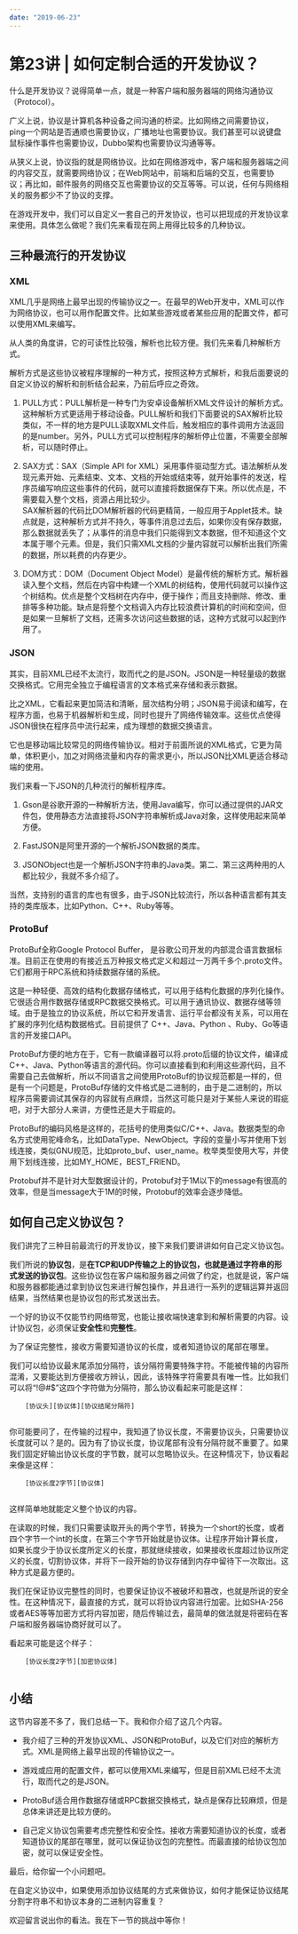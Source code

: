 ```yaml
---
date: "2019-06-23"
---  
```

      
# 第23讲 | 如何定制合适的开发协议？
什么是开发协议？说得简单一点，就是一种客户端和服务器端的网络沟通协议（Protocol）。

广义上说，协议是计算机各种设备之间沟通的桥梁。比如网络之间需要协议，ping一个网站是否通顺也需要协议，广播地址也需要协议。我们甚至可以说键盘鼠标操作事件也需要协议，Dubbo架构也需要协议沟通等等。

从狭义上说，协议指的就是网络协议。比如在网络游戏中，客户端和服务器端之间的内容交互，就需要网络协议；在Web网站中，前端和后端的交互，也需要协议；再比如，邮件服务的网络交互也需要协议的交互等等。可以说，任何与网络相关的服务都少不了协议的支撑。

在游戏开发中，我们可以自定义一套自己的开发协议，也可以把现成的开发协议拿来使用。具体怎么做呢？我们先来看现在网上用得比较多的几种协议。

## 三种最流行的开发协议

### XML

XML几乎是网络上最早出现的传输协议之一。在最早的Web开发中，XML可以作为网络协议，也可以用作配置文件。比如某些游戏或者某些应用的配置文件，都可以使用XML来编写。

从人类的角度讲，它的可读性比较强，解析也比较方便。我们先来看几种解析方式。

解析方式是这些协议被程序理解的一种方式，按照这种方式解析，和我后面要说的自定义协议的解析和剖析结合起来，乃前后呼应之奇效。

<!-- [[[read_end]]] -->

1.  PULL方式：PULL解析是一种专门为安卓设备解析XML文件设计的解析方式。这种解析方式更适用于移动设备。PULL解析和我们下面要说的SAX解析比较类似，不一样的地方是PULL读取XML文件后，触发相应的事件调用方法返回的是number。另外，PULL方式可以控制程序的解析停止位置，不需要全部解析，可以随时停止。

2.  SAX方式：SAX（Simple API for XML）采用事件驱动型方式。语法解析从发现元素开始、元素结束、文本、文档的开始或结束等，就开始事件的发送，程序员编写响应这些事件的代码，就可以直接将数据保存下来。所以优点是，不需要载入整个文档，资源占用比较少。  
    SAX解析器的代码比DOM解析器的代码更精简，一般应用于Applet技术。缺点就是，这种解析方式并不持久，等事件消息过去后，如果你没有保存数据，那么数据就丢失了；从事件的消息中我们只能得到文本数据，但不知道这个文本属于哪个元素。但是，我们只需XML文档的少量内容就可以解析出我们所需的数据，所以耗费的内存更少。

3.  DOM方式：DOM（Document Object Model）是最传统的解析方式。解析器读入整个文档，然后在内容中构建一个XML的树结构，使用代码就可以操作这个树结构。优点是整个文档树在内存中，便于操作；而且支持删除、修改、重排等多种功能。缺点是将整个文档调入内存比较浪费计算机的时间和空间，但是如果一旦解析了文档，还需多次访问这些数据的话，这种方式就可以起到作用了。

### JSON

其实，目前XML已经不太流行，取而代之的是JSON。JSON是一种轻量级的数据交换格式。它用完全独立于编程语言的文本格式来存储和表示数据。

比之XML，它看起来更加简洁和清晰，层次结构分明；JSON易于阅读和编写，在程序方面，也易于机器解析和生成，同时也提升了网络传输效率。这些优点使得JSON很快在程序员中流行起来，成为理想的数据交换语言。

它也是移动端比较常见的网络传输协议。相对于前面所说的XML格式，它更为简单，体积更小，加之对网络流量和内存的需求更小，所以JSON比XML更适合移动端的使用。

我们来看一下JSON的几种流行的解析程序库。

1.  Gson是谷歌开源的一种解析方法，使用Java编写，你可以通过提供的JAR文件包，使用静态方法直接将JSON字符串解析成Java对象，这样使用起来简单方便。

2.  FastJSON是阿里开源的一个解析JSON数据的类库。

3.  JSONObject也是一个解析JSON字符串的Java类。第二、第三这两种用的人都比较少，我就不多介绍了。

当然，支持别的语言的库也有很多，由于JSON比较流行，所以各种语言都有其支持的类库版本，比如Python、C++、Ruby等等。

### ProtoBuf

ProtoBuf全称Google Protocol Buffer， 是谷歌公司开发的内部混合语言数据标准。目前正在使用的有接近五万种报文格式定义和超过一万两千多个.proto文件。它们都用于RPC系统和持续数据存储的系统。

这是一种轻便、高效的结构化数据存储格式，可以用于结构化数据的序列化操作。它很适合用作数据存储或RPC数据交换格式。可以用于通讯协议、数据存储等领域。由于是独立的协议系统，所以它和开发语言、运行平台都没有关系，可以用在扩展的序列化结构数据格式。目前提供了 C++、Java、Python 、Ruby、Go等语言的开发接口API。

ProtoBuf方便的地方在于，它有一款编译器可以将.proto后缀的协议文件，编译成C++、Java、Python等语言的源代码。你可以直接看到和利用这些源代码，且不需要自己去做解析，所以不同语言之间使用ProtoBuf的协议规范都是一样的，但是有一个问题是，ProtoBuf存储的文件格式是二进制的，由于是二进制的，所以程序员需要调试其保存的内容就有点麻烦，当然这可能只是对于某些人来说的瑕疵吧，对于大部分人来讲，方便性还是大于瑕疵的。

ProtoBuf的编码风格是这样的，花括号的使用类似C/C++、Java。数据类型的命名方式使用驼峰命名，比如DataType、NewObject。字段的变量小写并使用下划线连接，类似GNU规范，比如proto\_buf、user\_name。枚举类型使用大写，并使用下划线连接，比如MY\_HOME，BEST\_FRIEND。

Protobuf并不是针对大型数据设计的，Protobuf对于1M以下的message有很高的效率，但是当message大于1M的时候，Protobuf的效率会逐步降低。

## 如何自己定义协议包？

我们讲完了三种目前最流行的开发协议，接下来我们要讲讲如何自己定义协议包。

我们所说的**协议包**，是**在TCP和UDP传输之上的协议包，也就是通过字符串的形式发送的协议包**。这些协议包在客户端和服务器之间做了约定，也就是说，客户端和服务器都能通过拿到协议包来进行解包操作，并且进行一系列的逻辑运算并返回结果，当然结果也是协议包的形式发送出去。

一个好的协议不仅能节约网络带宽，也能让接收端快速拿到和解析需要的内容。设计协议包，必须保证**安全性**和**完整性**。

为了保证完整性，接收方需要知道协议的长度，或者知道协议的尾部在哪里。

我们可以给协议最末尾添加分隔符，该分隔符需要特殊字符。不能被传输的内容所混淆，又要能达到方便接收方辨认，因此，该特殊字符需要具有唯一性。比如我们可以将“\!\@#\$”这四个字符做为分隔符，那么协议看起来可能是这样：

```
    [协议头][协议体][协议结尾分隔符]
    

```

你可能要问了，在传输的过程中，我知道了协议长度，不需要协议头，只需要协议长度就可以？是的。因为有了协议长度，协议尾部有没有分隔符就不重要了。如果我们固定好输出协议长度的字节数，就可以忽略协议头。在这种情况下，协议看起来像是这样：

```
    [协议长度2字节][协议体]
    

```

这样简单地就能定义整个协议的内容。

在读取的时候，我们只需要读取开头的两个字节，转换为一个short的长度，或者四个字节一个int的长度，在第三个字节开始就是协议体。让程序开始计算长度，如果长度少于协议长度所定义的长度，那就继续接收，如果接收长度超过协议所定义的长度，切割协议体，并将下一段开始的协议存储到内存中留待下一次取出。这种方式是最方便的。

我们在保证协议完整性的同时，也要保证协议不被破坏和篡改，也就是所说的安全性。在这种情况下，最直接的方式，就可以将协议内容进行加密。比如SHA-256或者AES等等加密方式将内容加密，随后传输过去，最简单的做法就是将密码在客户端和服务器端协商好就可以了。

看起来可能是这个样子：

```
    [协议长度2字节][加密协议体]
    

```

## 小结

这节内容差不多了，我们总结一下。我和你介绍了这几个内容。

* 我介绍了三种的开发协议XML、JSON和ProtoBuf，以及它们对应的解析方式。XML是网络上最早出现的传输协议之一。

* 游戏或应用的配置文件，都可以使用XML来编写，但是目前XML已经不太流行，取而代之的是JSON。

* ProtoBuf适合用作数据存储或RPC数据交换格式，缺点是保存比较麻烦，但是总体来讲还是比较方便的。

* 自己定义协议包需要考虑完整性和安全性。接收方需要知道协议的长度，或者知道协议的尾部在哪里，就可以保证协议包的完整性。而最直接的给协议包加密，就可以保证安全性。

最后，给你留一个小问题吧。

在自定义协议中，如果使用添加协议结尾的方式来做协议，如何才能保证协议结尾分割字符串不和协议本身的二进制内容重复？

欢迎留言说出你的看法。我在下一节的挑战中等你！